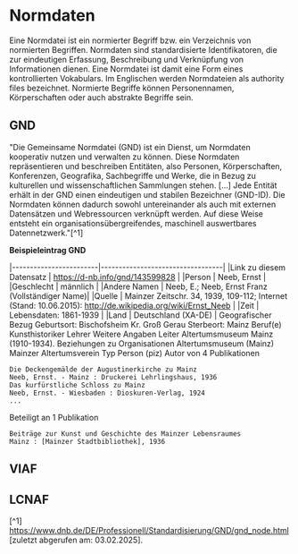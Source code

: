 # Normdaten

Eine Normdatei ist ein normierter Begriff bzw. ein Verzeichnis von normierten Begriffen. Normdaten sind standardisierte Identifikatoren, die zur eindeutigen Erfassung, Beschreibung und Verknüpfung von Informationen dienen. Eine Normdatei ist damit eine Form eines kontrollierten Vokabulars. Im Englischen werden Normdateien als authority files bezeichnet. 
Normierte Begriffe können Personennamen, Körperschaften oder auch abstrakte Begriffe sein.

## GND
"Die Gemeinsame Normdatei (GND) ist ein Dienst, um Normdaten kooperativ nutzen und verwalten zu können. Diese Normdaten repräsentieren und beschreiben Entitäten, also Personen, Körperschaften, Konferenzen, Geografika, Sachbegriffe und Werke, die in Bezug zu kulturellen und wissenschaftlichen Sammlungen stehen. [...] Jede Entität erhält in der GND einen eindeutigen und stabilen Bezeichner (GND-ID). Die Normdaten können dadurch sowohl untereinander als auch mit externen Datensätzen und Webressourcen verknüpft werden. Auf diese Weise entsteht ein organisationsübergreifendes, maschinell auswertbares Datennetzwerk."[^1]

**Beispieleintrag GND**

|------------------------|----------------------------------|
|Link zu diesem Datensatz | https://d-nb.info/gnd/143599828 |
|Person 	              | Neeb, Ernst                     |
|Geschlecht 	          | männlich                        |
|Andere Namen 	          | Neeb, E.; Neeb, Ernst Franz (Vollständiger Name)|
|Quelle 	              | Mainzer Zeitschr. 34, 1939, 109-112; Internet (Stand: 10.06.2015): http://de.wikipedia.org/wiki/Ernst_Neeb |
|Zeit 	                  | Lebensdaten: 1861-1939 |
|Land 	                  | Deutschland (XA-DE) |
Geografischer Bezug 	Geburtsort: Bischofsheim Kr. Groß Gerau
Sterbeort: Mainz
Beruf(e) 	Kunsthistoriker
Lehrer
Weitere Angaben 	Leiter Altertumsmuseum Mainz (1910-1934).
Beziehungen zu Organisationen 	Altertumsmuseum (Mainz)
Mainzer Altertumsverein
Typ 	Person (piz)
Autor von 	4 Publikationen

    Die Deckengemälde der Augustinerkirche zu Mainz
    Neeb, Ernst. - Mainz : Druckerei Lehrlingshaus, 1936
    Das kurfürstliche Schloss zu Mainz
    Neeb, Ernst. - Wiesbaden : Dioskuren-Verlag, 1924
    ...

Beteiligt an 	1 Publikation

    Beiträge zur Kunst und Geschichte des Mainzer Lebensraumes
    Mainz : [Mainzer Stadtbibliothek], 1936



## VIAF

## LCNAF


[^1] https://www.dnb.de/DE/Professionell/Standardisierung/GND/gnd_node.html [zuletzt abgerufen am: 03.02.2025].
